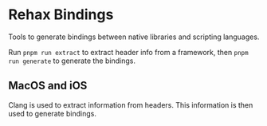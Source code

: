 # Rehax Bindings

Tools to generate bindings between native libraries and scripting languages.

Run `pnpm run extract` to extract header info from a framework, then `pnpm run generate` to generate the bindings.

## MacOS and iOS

Clang is used to extract information from headers. This information is then used to generate bindings.

